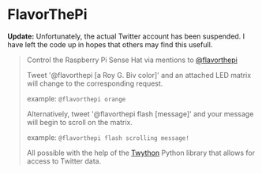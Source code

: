 # FlavorThePi
**Update:** Unfortunately, the actual Twitter account has been suspended. I have left the code up in hopes that others may find this usefull.

> Control the Raspberry Pi Sense Hat via mentions to [@flavorthepi](https://twitter.com/flavorthepi)
>
> Tweet '@flavorthepi [a Roy G. Biv color]' and an attached LED matrix will change to the corresponding request.
>
> example:
> ```@flavorthepi orange```
>
> Alternatively, tweet '@flavorthepi flash [message]' and your message will begin to scroll on the matrix.
>
> example:
> ```@flavorthepi flash scrolling message!```
> 
> All possible with the help of the [Twython](https://github.com/ryanmcgrath/twython) Python library that allows for access to Twitter data.
